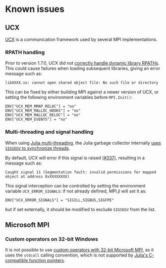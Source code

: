 # Known issues

## UCX

[UCX](https://www.openucx.org/) is a communication framework used by several MPI implementations.

### RPATH handling

Prior to version 1.7.0, UCX did not [correctly handle dynamic library RPATHs](https://github.com/openucx/ucx/issues/4001). This could cause failures when loading subsequent libraries, giving an error message such as:
```
libXXXX.so: cannot open shared object file: No such file or directory
```

This can be fixed by either building MPI against a newer version of UCX, or setting the following environment variables before `MPI.Init()`:
```
ENV["UCX_MEM_MMAP_RELOC"] = "no"
ENV["UCX_MEM_MALLOC_HOOKS"] = "no"
ENV["UCX_MEM_MALLOC_RELOC"] = "no"
ENV["UCX_MEM_EVENTS"] = "no"
```

### Multi-threading and signal handling

When using [Julia multi-threading](https://docs.julialang.org/en/v1/manual/parallel-computing/#man-multithreading-1), the Julia garbage collector internally [uses `SIGSEGV` to synchronize threads](https://docs.julialang.org/en/v1/devdocs/debuggingtips/#Dealing-with-signals-1).

By default, UCX will error if this signal is raised ([#337](https://github.com/JuliaParallel/MPI.jl/issues/337)), resulting in a message such as:
```
Caught signal 11 (Segmentation fault: invalid permissions for mapped object at address 0xXXXXXXXX)
```

This signal interception can be controlled by setting the environment variable `UCX_ERROR_SIGNALS`: if not already defined, MPI.jl will set it as:
```
ENV["UCX_ERROR_SIGNALS"] = "SIGILL,SIGBUS,SIGFPE"
```
but if set externally, it should be modified to exclude `SIGSEGV` from the list.

## Microsoft MPI

### Custom operators on 32-bit Windows

It is not possible to use [custom operators with 32-bit Microsoft MPI](https://github.com/JuliaParallel/MPI.jl/issues/246), as it uses the `stdcall` calling convention, which is not supported by [Julia's C-compatible function pointers](https://docs.julialang.org/en/v1/manual/calling-c-and-fortran-code/index.html#Creating-C-Compatible-Julia-Function-Pointers-1).